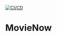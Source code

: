 [![CI/CD](https://github.com/Va1erii/movie-now/actions/workflows/github-actions-bvt-release.yml/badge.svg)](https://github.com/Va1erii/movie-now/actions/workflows/github-actions-bvt-release.yml)

# MovieNow